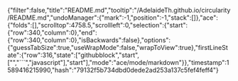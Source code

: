 {"filter":false,"title":"README.md","tooltip":"/AdelaideTh.github.io/circularity/README.md","undoManager":{"mark":-1,"position":-1,"stack":[]},"ace":{"folds":[],"scrolltop":4758.5,"scrollleft":0,"selection":{"start":{"row":340,"column":0},"end":{"row":340,"column":0},"isBackwards":false},"options":{"guessTabSize":true,"useWrapMode":false,"wrapToView":true},"firstLineState":{"row":316,"state":["githubblock","start",["","```","javascript"],"start"],"mode":"ace/mode/markdown"}},"timestamp":1589416215990,"hash":"79132f5b734dbd0dede2ad253a137c5fef4feff4"}